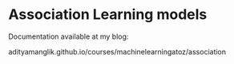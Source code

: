 # Association Learning models

Documentation available at my blog:

adityamanglik.github.io/courses/machinelearningatoz/association